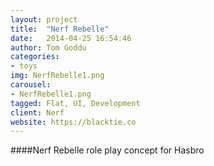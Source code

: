 ```yaml
---
layout: project
title:  "Nerf Rebelle"
date:   2014-04-25 16:54:46
author: Tom Goddu
categories:
- toys
img: NerfRebelle1.png
carousel:
- NerfRebelle1.png
tagged: Flat, UI, Development
client: Nerf
website: https://blacktie.co
---
```

####Nerf Rebelle role play concept for Hasbro
